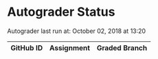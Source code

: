 # Autograder Status
Autograder last run at: October 02, 2018 at 13:20

| GitHub ID | Assignment | Graded Branch |
|-----------|------------|---------------|
